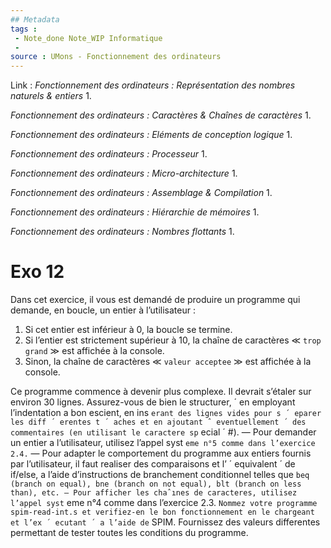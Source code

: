 ```yaml
---
## Metadata
tags : 
 - Note_done Note_WIP Informatique
 - 
source : UMons - Fonctionnement des ordinateurs
---
```


Link :
_Fonctionnement des ordinateurs : Représentation des nombres naturels & entiers_
1.

_Fonctionnement des ordinateurs : Caractères & Chaînes de caractères_
1.

_Fonctionnement des ordinateurs : Eléments de conception logique_
1.

_Fonctionnement des ordinateurs : Processeur_
1.

_Fonctionnement des ordinateurs : Micro-architecture_
1.

_Fonctionnement des ordinateurs : Assemblage & Compilation_
1.

_Fonctionnement des ordinateurs : Hiérarchie de mémoires_
1.

_Fonctionnement des ordinateurs : Nombres flottants_
1.

# Exo 12
Dans cet exercice, il vous est demandé de produire un programme qui demande, en boucle, un entier à l’utilisateur : 
1. Si cet entier est inférieur à 0, la boucle se termine. 
2. Si l’entier est strictement supérieur à 10, la chaîne de caractères ≪ `trop grand` ≫ est affichée à la console. 
3. Sinon, la chaîne de caractères  ≪ `valeur acceptee` ≫ est affichée à la console. 

Ce programme commence à devenir plus complexe. Il devrait s’étaler sur environ 30 lignes. Assurez-vous de bien le structurer, ´ en employant l’indentation a bon escient, en ins ` erant des lignes vides pour s ´ eparer les diff ´ erentes t ´ aches et en ajoutant ˆ eventuellement ´ des commentaires (en utilisant le caractere sp ` ecial ´ #). — Pour demander un entier a l’utilisateur, utilisez l’appel syst ` eme n°5 comme dans l’exercice 2.4. ` — Pour adapter le comportement du programme aux entiers fournis par l’utilisateur, il faut realiser des comparaisons et l’ ´ equivalent ´ de if/else, a l’aide d’instructions de branchement conditionnel telles que ` beq (branch on equal), bne (branch on not equal), blt (branch on less than), etc. — Pour afficher les chaˆınes de caracteres, utilisez l’appel syst ` eme n°4 comme dans l’exercice 2.3. ` Nommez votre programme spim-read-int.s et verifiez-en le bon fonctionnement en le chargeant et l’ex ´ ecutant ´ a l’aide de ` SPIM. Fournissez des valeurs differentes permettant de tester toutes les conditions du programme.